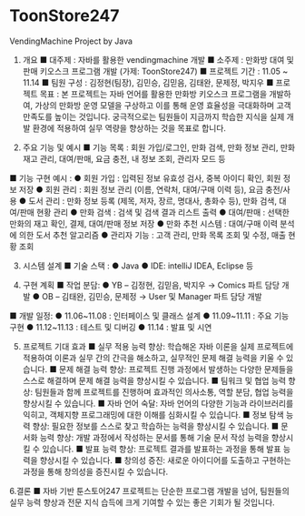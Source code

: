 # ToonStore247
VendingMachine Project by Java

1. 개요
■ 대주제 : 자바를 활용한 vendingmachine 개발
■ 소주제 : 만화방 대여 및 판매 키오스크 프로그램 개발 (가제: ToonStore247)
■ 프로젝트 기간 : 11.05 ~ 11.14
■ 팀원 구성 : 김정현(팀장), 김민승, 김믿음, 김태완, 문제정, 박지우
■ 프로젝트 목표 : 본 프로젝트는 자바 언어를 활용한 만화방 키오스크 프로그램을 개발하여, 가상의 만화방 운영 모델을 구상하고 이를 통해 운영 효율성을 극대화하며 고객 만족도를 높이는 것입니다. 궁극적으로는 팀원들이 지금까지 학습한 지식을 실제 개발 환경에 적용하여 실무 역량을 향상하는 것을 목표로 합니다.


2. 주요 기능 및 예시
■ 기능 목록 : 회원 가입/로그인, 만화 검색, 만화 정보 관리, 만화 재고 관리, 대여/판매, 요금 충전, 내 정보 조회, 관리자 모드 등

■ 기능 구현 예시 :
●	회원 가입 : 입력된 정보 유효성 검사, 중복 아이디 확인, 회원 정보 저장
●	회원 관리 : 회원 정보 관리 (이름, 연락처, 대여/구매 이력 등), 요금 충전/사용
●	도서 관리 : 만화 정보 등록 (제목, 저자, 장르, 명대사, 총화수 등), 만화 검색, 대여/판매 현황 관리 
●	만화 검색 : 검색 및 검색 결과 리스트 출력
●	대여/판매 : 선택한 만화의 재고 확인, 결제, 대여/판매 정보 저장
●	만화 추천 시스템 : 대여/구매 이력 분석에 의한 도서 추천 알고리즘
●	관리자 기능 : 고객 관리, 만화 목록 조회 및 수정, 매출 현황 조회 


3. 시스템 설계
■ 기술 스택 : 
●	Java
●	IDE: intelliJ IDEA, Eclipse 등

4. 구현 계획
■ 작업 분담:
●	YB – 김정현, 김믿음, 박지우 → Comics 파트 담당 개발
●	OB – 김태완, 김민승, 문제정 → User 및 Manager 파트 담당 개발

■ 개발 일정:
●	11.06~11.08 : 인터페이스 및 클래스 설계
●	11.09~11.11 : 주요 기능 구현
●	11.12~11.13 : 테스트 및 디버깅
●	11.14       : 발표 및 시연



5. 프로젝트 기대 효과 
■ 실무 적용 능력 향상: 학습해온 자바 이론을 실제 프로젝트에 적용하여 이론과 실무 간의 간극을 해소하고, 실무적인 문제 해결 능력을 키울 수 있습니다.
■ 문제 해결 능력 향상: 프로젝트 진행 과정에서 발생하는 다양한 문제들을 스스로 해결하며 문제 해결 능력을 향상시킬 수 있습니다.
■ 팀워크 및 협업 능력 향상: 팀원들과 함께 프로젝트를 진행하며 효과적인 의사소통, 역할 분담, 협업 능력을 향상시킬 수 있습니다.
■ 자바 언어 숙달: 자바 언어의 다양한 기능과 라이브러리를 익히고, 객체지향 프로그래밍에 대한 이해를 심화시킬 수 있습니다.
■ 정보 탐색 능력 향상: 필요한 정보를 스스로 찾고 학습하는 능력을 향상시킬 수 있습니다.
■ 문서화 능력 향상: 개발 과정에서 작성하는 문서를 통해 기술 문서 작성 능력을 향상시킬 수 있습니다.
■ 발표 능력 향상: 프로젝트 결과를 발표하는 과정을 통해 발표 능력을 향상시킬 수 있습니다.
■ 창의성 증진: 새로운 아이디어를 도출하고 구현하는 과정을 통해 창의성을 증진시킬 수 있습니다.


6.결론 
■ 자바 기반 툰스토어247 프로젝트는 단순한 프로그램 개발을 넘어, 팀원들의 실무 능력 향상과 전문 지식 습득에 크게 기여할 수 있는 좋은 기회가 될 것입니다.
